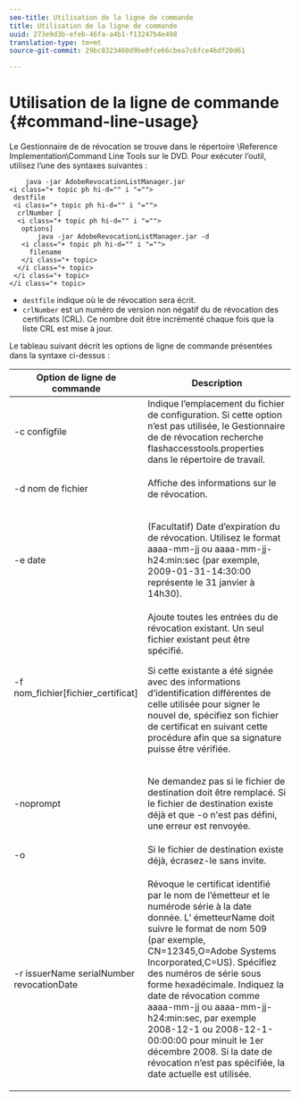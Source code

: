 ```yaml
---
seo-title: Utilisation de la ligne de commande
title: Utilisation de la ligne de commande
uuid: 273e9d3b-efeb-46fa-a4b1-f13247b4e498
translation-type: tm+mt
source-git-commit: 29bc8323460d9be0fce66cbea7c6fce46df20d61

---
```



# Utilisation de la ligne de commande {#command-line-usage}

Le Gestionnaire de  de révocation se trouve dans le répertoire \Reference Implementation\Command Line Tools sur le DVD. Pour exécuter l’outil, utilisez l’une des syntaxes suivantes :

```
    java -jar AdobeRevocationListManager.jar 
<i class="+ topic ph hi-d="" i "="">
 destfile 
 <i class="+ topic ph hi-d="" i "="">
  crlNumber [
  <i class="+ topic ph hi-d="" i "="">
   options] 
       java -jar AdobeRevocationListManager.jar -d 
   <i class="+ topic ph hi-d="" i "="">
     filename
   </i class="+ topic>
  </i class="+ topic>
 </i class="+ topic>
</i class="+ topic>
```

* `destfile` indique où le de révocation sera écrit.
* `crlNumber` est un numéro de version non négatif du de révocation des certificats (CRL). Ce nombre doit être incrémenté chaque fois que la liste CRL est mise à jour.

Le tableau suivant décrit les options de ligne de commande présentées dans la syntaxe ci-dessus :

<table frame="all" colsep="1" rowsep="1" class="+ topic/table adobe-d/table " id="table_a3y_wqy_n4"> 
 <thead class="- topic/thead "> 
  <tr rowsep="1" class="- topic/row "> 
   <th colname="1" class="- topic/entry entry"> Option de ligne de commande </th> 
   <th colname="2" class="- topic/entry entry"> Description </th> 
  </tr> 
 </thead>
 <tbody class="- topic/tbody "> 
  <tr rowsep="1" class="- topic/row "> 
   <td colname="1" class="- topic/entry "><span class="+ topic/ph pr-d/codeph codeph">-c configfile</span> </td> 
   <td colname="2" class="- topic/entry ">Indique l’emplacement du fichier de configuration. Si cette option n’est pas utilisée, le Gestionnaire de  de révocation recherche <span class="filepath"> flashaccesstools.properties</span> dans le répertoire de travail. </td> 
  </tr> 
  <tr rowsep="1" class="- topic/row "> 
   <td colname="1" class="- topic/entry "><span class="+ topic/ph pr-d/codeph codeph">-d nom de fichier</span> </td> 
   <td colname="2" class="- topic/entry "> <p class="- topic/p ">Affiche des informations sur le  de révocation. </p> </td> 
  </tr> 
  <tr rowsep="1" class="- topic/row "> 
   <td colname="1" class="- topic/entry "><span class="+ topic/ph pr-d/codeph codeph">-e date</span> </td> 
   <td colname="2" class="- topic/entry "> <p class="- topic/p ">(Facultatif) Date d’expiration du de révocation. Utilisez le format <span class="+ topic/ph pr-d/codeph codeph">aaaa-mm-jj</span> ou <span class="+ topic/ph pr-d/codeph codeph">aaaa-mm-jj-h24:min:sec</span> (par exemple, 2009-01-31-14:30:00 représente le 31 janvier à 14h30). </p> </td> 
  </tr> 
  <tr rowsep="1" class="- topic/row "> 
   <td colname="1" class="- topic/entry "><span class="codeph">-f nom_fichier[fichier_certificat]</span> </td> 
   <td colname="2" class="- topic/entry ">Ajoute toutes les entrées du de révocation existant. Un seul fichier existant peut être spécifié. <p class="- topic/p ">Si cette  existante a été signée avec des informations d’identification différentes de celle utilisée pour signer le nouvel  de, spécifiez son fichier de certificat en suivant cette procédure afin que sa signature puisse être vérifiée. </p> </td> 
  </tr> 
  <tr rowsep="1" class="- topic/row "> 
   <td colname="1" class="- topic/entry "><span class="codeph"> -noprompt</span> </td> 
   <td colname="2" class="- topic/entry "> <p class="- topic/p ">Ne demandez pas si le fichier de destination doit être remplacé. Si le fichier de destination existe déjà et que -o n'est pas défini, une erreur est renvoyée. </p> </td> 
  </tr> 
  <tr rowsep="1" class="- topic/row "> 
   <td colname="1" class="- topic/entry "><span class="codeph"> -o</span> </td> 
   <td colname="2" class="- topic/entry "> Si le fichier de destination existe déjà, écrasez-le sans invite. </td> 
  </tr> 
  <tr rowsep="0" class="- topic/row "> 
   <td colname="1" class="- topic/entry "><span class="codeph">-r issuerName serialNumber revocationDate</span> </td> 
   <td colname="2" class="- topic/entry "> <p class="- topic/p ">Révoque le certificat identifié par <span class="codeph"> le nom</span> de l’émetteur et le <span class="codeph"> numérode série</span> à la date donnée. L’ <span class="codeph"> émetteurName</span> doit suivre le format de nom 509 (par exemple, <span class="codeph"> CN=12345,O=Adobe Systems Incorporated,C=US</span>). Spécifiez des numéros de série sous forme hexadécimale. Indiquez la date de révocation comme <span class="+ topic/ph pr-d/codeph codeph">aaaa-mm-jj</span> ou <span class="+ topic/ph pr-d/codeph codeph">aaaa-mm-jj-h24:min:sec</span>, par exemple 2008-12-1 ou 2008-12-1-00:00:00 pour minuit le 1er décembre 2008. Si la date de révocation n’est pas spécifiée, la date actuelle est utilisée. </p> </td> 
  </tr> 
 </tbody> 
</table>

